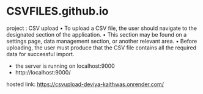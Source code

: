 # CSVFILES.github.io
project : CSV upload
• To upload a CSV file, the user should navigate to the designated section of the application. 
• This section may be found on a settings page, data management section, or another relevant area. 
• Before uploading, the user must produce that the CSV file contains all the required data for successful import.

* the server is running on localhost:9000
* http://localhost:9000/

hosted link: https://csvupload-deviya-kaithwas.onrender.com/
